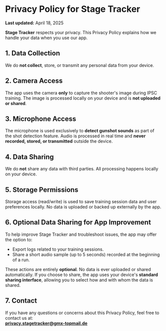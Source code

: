 # Privacy Policy for Stage Tracker

**Last updated:** April 18, 2025

**Stage Tracker** respects your privacy. This Privacy Policy explains how we handle your data when you use our app.

## 1. Data Collection

We do **not collect**, store, or transmit any personal data from your device.

## 2. Camera Access

The app uses the camera **only** to capture the shooter's image during IPSC training. The image is processed locally on your device and is **not uploaded or shared**.

## 3. Microphone Access

The microphone is used exclusively to **detect gunshot sounds** as part of the shot detection feature. Audio is processed in real time and **never recorded, stored, or transmitted** outside the device.

## 4. Data Sharing

We do **not** share any data with third parties. All processing happens locally on your device.

## 5. Storage Permissions

Storage access (read/write) is used to save training session data and user preferences locally. No data is uploaded or backed up externally by the app.

## 6. Optional Data Sharing for App Improvement

To help improve Stage Tracker and troubleshoot issues, the app may offer the option to:

- Export logs related to your training sessions.
- Share a short audio sample (up to 5 seconds) recorded at the beginning of a run.

These actions are entirely **optional**. No data is ever uploaded or shared automatically. If you choose to share, the app uses your device's **standard sharing interface**, allowing you to select how and with whom the data is shared.

## 7. Contact

If you have any questions or concerns about this Privacy Policy, feel free to contact us at:  
**privacy.stagetracker@gmx-topmail.de**
